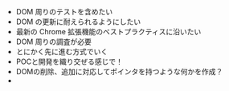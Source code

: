 - DOM 周りのテストを含めたい
- DOM の更新に耐えられるようにしたい
- 最新の Chrome 拡張機能のベストプラクティスに沿いたい
- DOM 周りの調査が必要
- とにかく先に進む方式でいく
- POCと開発を織り交ぜる感じで！
- DOMの削除、追加に対応してポインタを持つような何かを作成？
- 
